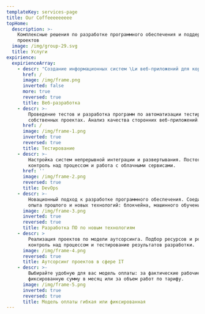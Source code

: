 ```yaml
---
templateKey: services-page
title: Our Coffeeeeeeeee
topHome:
  description: >-
    Комплексные решения по разработке программного обеспечения и поддержке
    проектов
  image: /img/group-29.svg
  title: Услуги
expirience:
  expirienceArray:
    - descr: "Создание информационных систем \Lи веб-приложений для корпоративных клиентов, стартап-компаний и разработчиков мобильных приложений."
      href: /
      image: /img/frame.png
      inverted: false
      more: true
      reversed: true
      title: Веб-разработка
    - descr: >-
        Проведение тестов и разработка программ по автоматизации тестирования на
        собственных проектах. Анализ качества сторонних веб-приложений.
      href: /
      image: /img/frame-1.png
      inverted: true
      reversed: true
      title: Тестирование
    - descr: >-
        Настройка систем непрерывной интеграции и развертывания. Постоянный
        контроль над процессом и работа с облачными сервисами.
      href: ''
      image: /img/frame-2.png
      reversed: true
      title: DevOps
    - descr: >-
        Новационный подход к разработке программного обеспечения. Соединение
        опыта прошлого и новых технологий: блокчейна, машинного обучения.
      image: /img/frame-3.png
      inverted: true
      reversed: true
      title: Разработка ПО по новым технологиям
    - descr: >
        Реализация проектов по модели аутсорсинга. Подбор ресурсов и решений,
        контроль над процессом и тестирование результатов разработки.
      image: /img/frame-4.png
      reversed: true
      title: Аутсорсинг проектов в сфере IT
    - descr: >-
        Выбирайте удобную для вас модель оплаты: за фактические рабочие часы,
        фиксированную сумму в месяц или за объем работ по тарифу.
      image: /img/frame-5.png
      inverted: true
      reversed: true
      title: Модель оплаты гибкая или фиксированная
---
```


